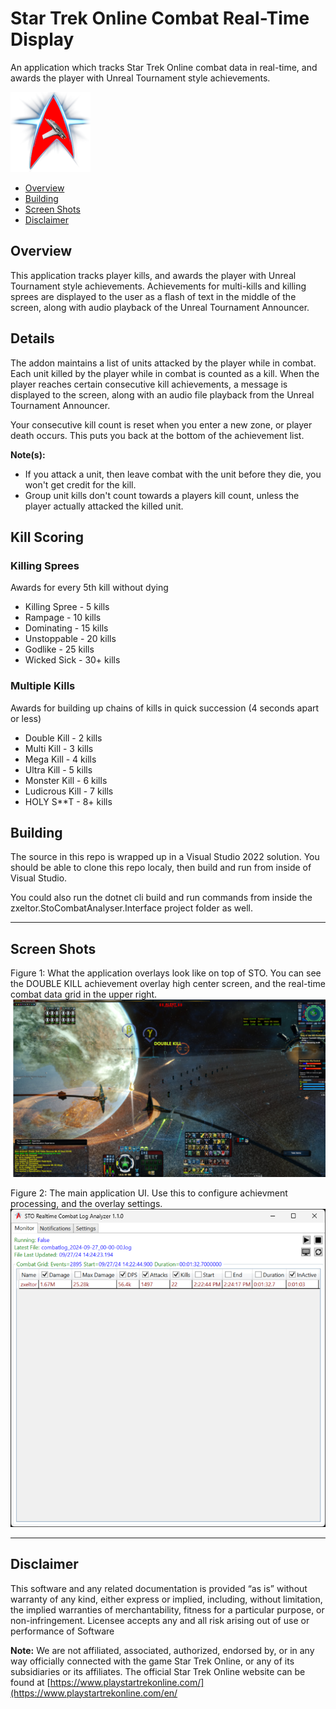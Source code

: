 # Star Trek Online Combat Real-Time Display

An application which tracks Star Trek Online combat data in real-time, and awards the player with Unreal Tournament style achievements.

![The main tab](Images/sto-realtime-128.png)

* [Overview](#overview)
* [Building](#building)
* [Screen Shots](#screen-shots)
* [Disclaimer](#disclaimer)

## Overview
This application tracks player kills, and awards the player with Unreal Tournament style achievements.  Achievements for multi-kills and killing sprees are displayed to the user as a flash of text in the middle of the screen, along with audio playback of the Unreal Tournament Announcer.

## Details 
The addon maintains a list of units attacked by the player while in combat. Each unit killed by the player while in combat is counted as a kill. When the player reaches certain consecutive kill achievements, a message is displayed to the screen, along with an audio file playback from the Unreal Tournament Announcer.

Your consecutive kill count is reset when you enter a new zone, or player death occurs. This puts you back at the bottom of the achievement list.

__Note(s):__
* If you attack a unit, then leave combat with the unit before they die, you won't get credit for the kill.
* Group unit kills don't count towards a players kill count, unless the player actually attacked the killed unit.

## Kill Scoring 

### Killing Sprees
Awards for every 5th kill without dying

* Killing Spree - 5 kills
* Rampage - 10 kills
* Dominating - 15 kills
* Unstoppable - 20 kills
* Godlike - 25 kills
* Wicked Sick - 30+ kills

### Multiple Kills
Awards for building up chains of kills in quick succession (4 seconds apart or less)

* Double Kill - 2 kills
* Multi Kill - 3 kills
* Mega Kill - 4 kills
* Ultra Kill - 5 kills
* Monster Kill - 6 kills
* Ludicrous Kill - 7 kills
* HOLY S**T - 8+ kills

## Building
The source in this repo is wrapped up in a Visual Studio 2022 solution. You should be able to clone this repo localy, then build and run from inside of Visual Studio.

You could also run the dotnet cli build and run commands from inside the zxeltor.StoCombatAnalyser.Interface project folder as well.

---

## Screen Shots
Figure 1: What the application overlays look like on top of STO. You can see the DOUBLE KILL achievement overlay high center screen, and the real-time combat data grid in the upper right.
![Overlays](https://github.com/zxeltor/zxeltor.StoCombat.Realtime/blob/master/ScreenShots/overlays_scaled.jpg)

Figure 2: The main application UI. Use this to configure achievment processing, and the overlay settings.
![Overlays](https://github.com/zxeltor/zxeltor.StoCombat.Realtime/blob/master/ScreenShots/ui.png)

---

## Disclaimer
This software and any related documentation is provided “as is” without warranty of any kind, either express or implied, including, without limitation, the implied warranties of merchantability, fitness for a particular purpose, or non-infringement. Licensee accepts any and all risk arising out of use or performance of Software

**Note:** We are not affiliated, associated, authorized, endorsed by, or in any way officially connected with the game Star Trek Online, or any of its subsidiaries or its affiliates. The official Star Trek Online website can be found at [https://www.playstartrekonline.com/](https://www.playstartrekonline.com/en/
